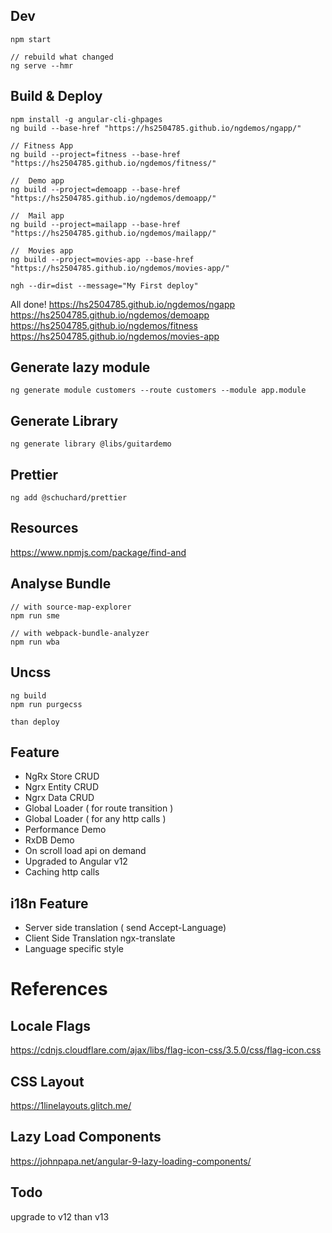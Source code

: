 ## Dev

```
npm start

// rebuild what changed
ng serve --hmr
```

## Build & Deploy

```
npm install -g angular-cli-ghpages
ng build --base-href "https://hs2504785.github.io/ngdemos/ngapp/"

// Fitness App
ng build --project=fitness --base-href "https://hs2504785.github.io/ngdemos/fitness/"

//  Demo app
ng build --project=demoapp --base-href "https://hs2504785.github.io/ngdemos/demoapp/"

//  Mail app
ng build --project=mailapp --base-href "https://hs2504785.github.io/ngdemos/mailapp/"

//  Movies app
ng build --project=movies-app --base-href "https://hs2504785.github.io/ngdemos/movies-app/"

ngh --dir=dist --message="My First deploy"
```

All done!
https://hs2504785.github.io/ngdemos/ngapp
https://hs2504785.github.io/ngdemos/demoapp
https://hs2504785.github.io/ngdemos/fitness
https://hs2504785.github.io/ngdemos/movies-app

## Generate lazy module

```
ng generate module customers --route customers --module app.module
```

## Generate Library

```
ng generate library @libs/guitardemo
```

## Prettier

```
ng add @schuchard/prettier
```

## Resources

https://www.npmjs.com/package/find-and

## Analyse Bundle

```
// with source-map-explorer
npm run sme

// with webpack-bundle-analyzer
npm run wba
```

## Uncss

```
ng build
npm run purgecss

than deploy
```

## Feature

- NgRx Store CRUD
- Ngrx Entity CRUD
- Ngrx Data CRUD
- Global Loader ( for route transition )
- Global Loader ( for any http calls )
- Performance Demo
- RxDB Demo
- On scroll load api on demand
- Upgraded to Angular v12
- Caching http calls

## i18n Feature

- Server side translation ( send Accept-Language)
- Client Side Translation ngx-translate
- Language specific style

# References

## Locale Flags

https://cdnjs.cloudflare.com/ajax/libs/flag-icon-css/3.5.0/css/flag-icon.css

## CSS Layout

https://1linelayouts.glitch.me/

## Lazy Load Components

https://johnpapa.net/angular-9-lazy-loading-components/

## Todo
upgrade to v12 than v13